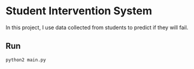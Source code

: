 # Student Intervention System
In this project, I use data collected from students to predict if they will fail.

## Run
```
python2 main.py
```
